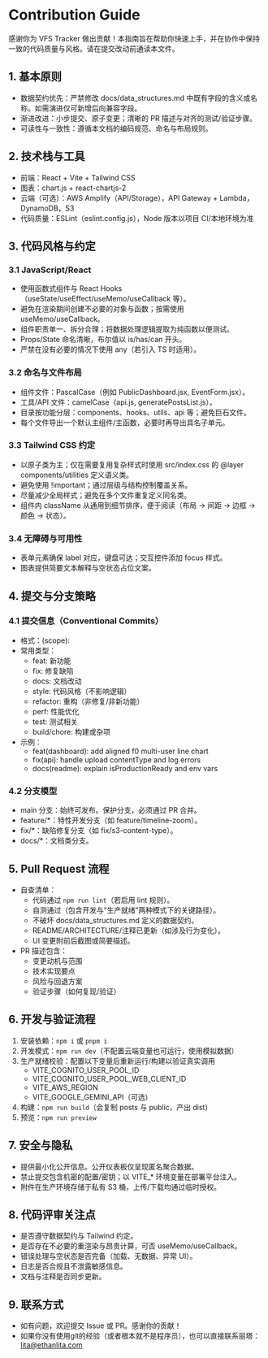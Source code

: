 # Contribution Guide

感谢你为 VFS Tracker 做出贡献！本指南旨在帮助你快速上手，并在协作中保持一致的代码质量与风格。请在提交改动前通读本文件。

## 1. 基本原则

- 数据契约优先：严禁修改 docs/data_structures.md 中既有字段的含义或名称。如需演进仅可新增后向兼容字段。
- 渐进改进：小步提交、原子变更；清晰的 PR 描述与对齐的测试/验证步骤。
- 可读性与一致性：遵循本文档的编码规范、命名与布局规则。

## 2. 技术栈与工具

- 前端：React + Vite + Tailwind CSS
- 图表：chart.js + react-chartjs-2
- 云端（可选）：AWS Amplify（API/Storage），API Gateway + Lambda，DynamoDB，S3
- 代码质量：ESLint（eslint.config.js），Node 版本以项目 CI/本地环境为准

## 3. 代码风格与约定

### 3.1 JavaScript/React
- 使用函数式组件与 React Hooks（useState/useEffect/useMemo/useCallback 等）。
- 避免在渲染期间创建不必要的对象与函数；按需使用 useMemo/useCallback。
- 组件职责单一、拆分合理；将数据处理逻辑提取为纯函数以便测试。
- Props/State 命名清晰，布尔值以 is/has/can 开头。
- 严禁在没有必要的情况下使用 any（若引入 TS 时适用）。

### 3.2 命名与文件布局
- 组件文件：PascalCase（例如 PublicDashboard.jsx, EventForm.jsx）。
- 工具/API 文件：camelCase（api.js, generatePostsList.js）。
- 目录按功能分层：components、hooks、utils、api 等；避免巨石文件。
- 每个文件导出一个默认主组件/主函数，必要时再导出具名子单元。

### 3.3 Tailwind CSS 约定
- 以原子类为主；仅在需要复用复杂样式时使用 src/index.css 的 @layer components/utilities 定义语义类。
- 避免使用 !important；通过层级与结构控制覆盖关系。
- 尽量减少全局样式；避免在多个文件重复定义同名类。
- 组件内 className 从通用到细节排序，便于阅读（布局 -> 间距 -> 边框 -> 颜色 -> 状态）。

### 3.4 无障碍与可用性
- 表单元素确保 label 对应，键盘可达；交互控件添加 focus 样式。
- 图表提供简要文本解释与空状态占位文案。

## 4. 提交与分支策略

### 4.1 提交信息（Conventional Commits）
- 格式：<type>(scope): <subject>
- 常用类型：
  - feat: 新功能
  - fix: 修复缺陷
  - docs: 文档改动
  - style: 代码风格（不影响逻辑）
  - refactor: 重构（非修复/非新功能）
  - perf: 性能优化
  - test: 测试相关
  - build/chore: 构建或杂项
- 示例：
  - feat(dashboard): add aligned f0 multi-user line chart
  - fix(api): handle upload contentType and log errors
  - docs(readme): explain isProductionReady and env vars

### 4.2 分支模型
- main 分支：始终可发布。保护分支，必须通过 PR 合并。
- feature/*：特性开发分支（如 feature/timeline-zoom）。
- fix/*：缺陷修复分支（如 fix/s3-content-type）。
- docs/*：文档类分支。

## 5. Pull Request 流程

- 自查清单：
  - 代码通过 `npm run lint`（若启用 lint 规则）。
  - 自测通过（包含开发与“生产就绪”两种模式下的关键路径）。
  - 不破坏 docs/data_structures.md 定义的数据契约。
  - README/ARCHITECTURE/注释已更新（如涉及行为变化）。
  - UI 变更附前后截图或简要描述。
- PR 描述包含：
  - 变更动机与范围
  - 技术实现要点
  - 风险与回退方案
  - 验证步骤（如何复现/验证）

## 6. 开发与验证流程

1) 安装依赖：`npm i` 或 `pnpm i`
2) 开发模式：`npm run dev`（不配置云端变量也可运行，使用模拟数据）
3) 生产就绪校验：配置以下变量后重新运行/构建以验证真实调用
   - VITE_COGNITO_USER_POOL_ID
   - VITE_COGNITO_USER_POOL_WEB_CLIENT_ID
   - VITE_AWS_REGION
   - VITE_GOOGLE_GEMINI_API（可选）
4) 构建：`npm run build`（会复制 posts 与 public，产出 dist）
5) 预览：`npm run preview`

## 7. 安全与隐私
- 提供最小化公开信息。公开仪表板仅呈现匿名聚合数据。
- 禁止提交包含机密的配置/密钥；以 VITE_* 环境变量在部署平台注入。
- 附件在生产环境存储于私有 S3 桶，上传/下载均通过临时授权。

## 8. 代码评审关注点
- 是否遵守数据契约与 Tailwind 约定。
- 是否存在不必要的重渲染与昂贵计算，可否 useMemo/useCallback。
- 错误处理与空状态是否完备（加载、无数据、异常 UI）。
- 日志是否合规且不泄露敏感信息。
- 文档与注释是否同步更新。

## 9. 联系方式
- 如有问题，欢迎提交 Issue 或 PR。感谢你的贡献！
- 如果你没有使用git的经验（或者根本就不是程序员），也可以直接联系丽塔：lita@ethanlita.com
